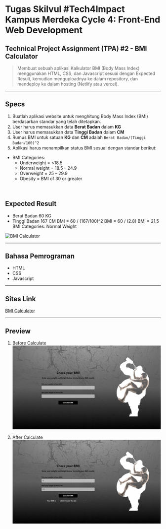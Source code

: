 # Tugas Skilvul #Tech4Impact Kampus Merdeka Cycle 4: Front-End Web Development

## Technical Project Assignment (TPA) #2 - BMI Calculator
> Membuat sebuah aplikasi Kalkulator BMI (Body Mass Index) menggunakan HTML, CSS, dan Javascript sesuai dengan Expected Result, kemudian menguploadnya ke dalam repository, dan mendeploy ke dalam hosting (Netlify atau vercel).
---

## Specs
1. Buatlah aplikasi website untuk menghitung Body Mass Index (BMI) berdasarkan standar yang telah ditetapkan.
2. User harus memasukkan data **Berat Badan** dalam **KG**
3. User harus memasukkan data **Tinggi Badan** dalam **CM**
4. Rumus BMI untuk satuan **KG** dan **CM** adalah `Berat Badan/(Tinggi Badan/100)^2`
5. Aplikasi harus menampilkan status BMI sesuai dengan standar berikut:

- BMI Categories:
  - Underweight = <18.5
  - Normal weight = 18.5 – 24.9
  - Overweight = 25 – 29.9
  - Obesity = BMI of 30 or greater
  
⠀
## Expected Result

- Berat Badan 60 KG
- Tinggi Badan 167 CM
  BMI = 60 / (167/100)^2
  BMI = 60 / (2.8)
  BMI = 21.5
  BMI Categories: Normal Weight

![BMI Calculator](https://skilvul-prod-01.s3.ap-southeast-1.amazonaws.com/lesson/full-stack-assignment/tpa-bmi-calc.png)

---

## Bahasa Pemrograman
- HTML
- CSS
- Javascript

---

## Sites Link
[BMI Calculator](https://jelang-bmi-calculator.netlify.app/)

---

## Preview
1. Before Calculate
![Preview 1](./assets/preview1.png)

2. After Calculate
![Preview 2](./assets/preview2.png)
